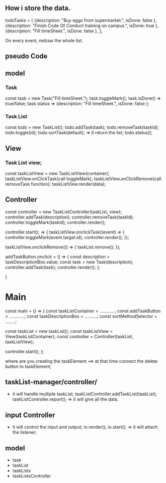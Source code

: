  ## How i store the data.
todoTasks = [
  {description: "Buy eggs from supermarket.", isDone: false },
  {description: "Finish Code Of Conduct training on campus.", isDone: true },
  {description: "Fill timeSheet.", isDone: false },
];

On every event, redraw the whole list.

## pseudo Code

## model
### Task
const task = new Task("Fill timeSheet.");
task.toggleMark();
task.isDone() => true/false;
task.status => {description: "Fill timeSheet.", isDone: false };

### Task List
const todo = new TaskList();
todo.addTask(task);
todo.removeTask(taskId);
todo.toggle(id);
todo.sortTask(default); => it return the list;
todo.status();

## View
### Task List view;

const taskListView = new TaskListView(container);
taskListView.onClickTask(call toggleMark);
taskListView.onClickRemove(call removeTask function);
taskListView.render(data);

## Controller
const controller = new TaskListController(taskList, view);
controller.addTask(description);
controller.removeTask(taskId);
controller.toggleMark(taskId);
controller.render();

controller.start(); => {
 taskListView.onclickTask((event) => {
   controller.toggleMark(event.target.id);
   controller.render();
  });

 taskListView.onclickRemove(() => {
  taskList.remove(); 
  });

   addTaskButton.onclick = () => {
   const description = taskDescriptionBox.value; 
   const task = new Task(description);
   controller.addTask(task);
   controller.render();
  };

}

# Main

const main = () => {
  const taskListContainer = ............;
  const addTaskButton = ............;
  const taskDescriptionBox = ..........; 
  const sortMethodSelector = ........;

  const taskList = new taskList();
  const taskListView = View(taskListContainer);
  const controller = Controller(taskList, taskListView);

  controller.start();
};


where are you creating the taskElement ==> at that time connect the delete button to 
taskElement;

## taskList-manager/controller/
- it will handle multiple taskList;
taskListController.addTaskList(taskList);
taskListController.report(); => it will give all the data.

## input Controller
- it will control the input and output;
io.render();
io.start(); => it will attach the listener;

## model
- task
- taskList
- taskLists
- taskListsController


